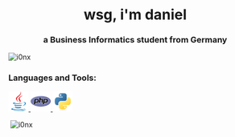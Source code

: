 <h1 align="center">wsg, i'm daniel</h1>
<h3 align="center">a Business Informatics student from Germany</h3>

<p align="left"> <img src="https://komarev.com/ghpvc/?username=i0nx&label=Profile%20views&color=0e75b6&style=flat" alt="i0nx" /> </p>



</p>

<h3 align="left">Languages and Tools:</h3>
<p align="left"> <a href="https://www.java.com" target="_blank" rel="noreferrer"> <img src="https://raw.githubusercontent.com/devicons/devicon/master/icons/java/java-original.svg" alt="java" width="40" height="40"/> </a> <a href="https://www.php.net" target="_blank" rel="noreferrer"> <img src="https://raw.githubusercontent.com/devicons/devicon/master/icons/php/php-original.svg" alt="php" width="40" height="40"/> </a> <a href="https://www.python.org" target="_blank" rel="noreferrer"> <img src="https://raw.githubusercontent.com/devicons/devicon/master/icons/python/python-original.svg" alt="python" width="40" height="40"/> </a> </p>

<p>&nbsp;<img align="center" src="https://github-readme-stats.vercel.app/api?username=i0nx&show_icons=true&locale=en" alt="i0nx" /></p>
